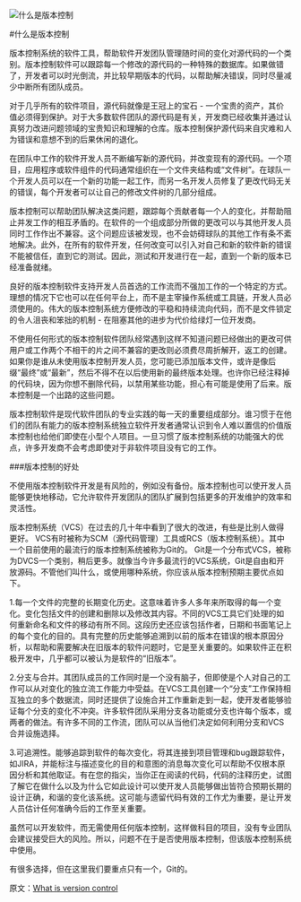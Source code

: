 ![什么是版本控制](https://www.atlassian.com/git/images/tutorials/getting-started/what-is-version-control/hero.svg "什么是版本控制配图")

#什么是版本控制

版本控制系统的软件工具，帮助软件开发团队管理随时间的变化对源代码的一个类别。版本控制软件可以跟踪每一个修改的源代码的一种特殊的数据库。如果做错了，开发者可以时光倒流，并比较早期版本的代码，以帮助解决错误，同时尽量减少中断所有团队成员。

对于几乎所有的软件项目，源代码就像是王冠上的宝石 - 一个宝贵的资产，其价值必须得到保护。对于大多数软件团队的源代码是有关，开发商已经收集并通过认真努力改进问题领域的宝贵知识和理解的仓库。版本控制保护源代码来自灾难和人为错误和意想不到的后果休闲的退化。

在团队中工作的软件开发人员不断编写新的源代码，并改变现有的源代码。一个项目，应用程序或软件组件的代码通常组织在一个文件夹结构或“文件树”。在球队一个开发人员可以在一个新的功能一起工作，而另一名开发人员修复了更改代码无关的错误，每个开发者可以让自己的修改文件树的几部分组成。

版本控制可以帮助团队解决这类问题，跟踪每个贡献者每一个人的变化，并帮助阻止并发工作的相互矛盾的。在软件的一个组成部分所做的更改可以与其他开发人员同时工作作出不兼容。这个问题应该被发现，也不会妨碍球队的其他工作有条不紊地解决。此外，在所有的软件开发，任何改变可以引入对自己和新的软件新的错误不能被信任，直到它的测试。因此，测试和开发进行在一起，直到一个新的版本已经准备就绪。

良好的版本控制软件支持开发人员首选的工作流而不强加工作的一个特定的方式。理想的情况下它也可以在任何平台上，而不是主宰操作系统或工具链，开发人员必须使用的。伟大的版本控制系统方便修改的平稳和持续流向代码，而不是文件锁定的令人沮丧和笨拙的机制 - 在阻塞其他的进步为代价给绿灯一位开发商。

不使用任何形式的版本控制软件团队经常遇到这样不知道问题已经做出的更改可供用户或工作两个不相干的片之间不兼容的更改则必须费尽周折解开，返工的创建。如果你是谁从未使用版本控制开发人员，您可能已添加版本文件，或许是像后缀“最终”或“最新”，然后不得不在以后使用新的最终版本处理。也许你已经注释掉的代码块，因为你想不删除代码，以禁用某些功能，担心有可能是使用了后来。版本控制是一个出路的这些问题。

版本控制软件是现代软件团队的专业实践的每一天的重要组成部分。谁习惯于在他们的团队有能力的版本控制系统独立软件开发者通常认识到令人难以置信的价值版本控制也给他们即使在小型个人项目。一旦习惯了版本控制系统的功能强大的优点，许多开发商不会考虑即使对于非软件项目没有它的工作。

###版本控制的好处

不使用版本控制软件开发是有风险的，例如没有备份。版本控制也可以使开发人员能够更快地移动，它允许软件开发团队的团队扩展到包括更多的开发维护的效率和灵活性。

版本控制系统（VCS）在过去的几十年中看到了很大的改进，有些是比别人做得更好。 VCS有时被称为SCM（源代码管理）工具或RCS（版本控制系统）。其中一个目前使用的最流行的版本控制系统被称为Git的。 Git是一个分布式VCS，被称为DVCS一个类别，稍后更多。就像当今许多最流行的VCS系统，Git是自由和开放源码。不管他们叫什么，或使用哪种系统，你应该从版本控制预期主要优点如下。

1.每一个文件的完整的长期变化历史。这意味着许多人多年来所取得的每一个变化。变化包括文件的创建和删除以及修改其内容。不同的VCS工具它们处理的如何重新命名和文件的移动有所不同。这段历史还应该包括作者，日期和书面笔记上的每个变化的目的。具有完整的历史能够追溯到以前的版本在错误的根本原因分析，以帮助和需要解决在旧版本的软件问题时，它是至关重要的。如果软件正在积极开发中，几乎都可以被认为是软件的“旧版本”。

2.分支与合并。其团队成员的工作同时是一个没有脑子，但即使是个人对自己的工作可以从对变化的独立流工作能力中受益。在VCS工具创建一个“分支”工作保持相互独立的多个数据流，同时还提供了设施合并工作重新走到一起，使开发者能够验证每个分支的变化不冲突。许多软件团队采用分支各功能或分支也许每个版本，或两者的做法。有许多不同的工作流，团队可以从当他们决定如何利用分支和VCS合并设施选择。

3.可追溯性。能够追踪到软件的每次变化，将其连接到项目管理和bug跟踪软件，如JIRA，并能标注与描述变化的目的和意图的消息每次变化可以帮助不仅根本原因分析和其他取证。有在您的指尖，当你正在阅读的代码，代码的注释历史，试图了解它在做什么以及为什么它如此设计可以使开发人员能够做出皆符合预期长期的设计正确，和谐的变化该系统。这可能与遗留代码有效的工作尤为重要，是让开发人员估计任何准确今后的工作至关重要。

虽然可以开发软件，而无需使用任何版本控制，这样做科目的项目，没有专业团队会建议接受巨大的风险。所以，问题不在于是否使用版本控制，但该版本控制系统中使用。

有很多选择，但在这里我们要重点只有一个，Git的。

原文：[What is version control](https://www.atlassian.com/git/tutorials/what-is-version-control/benefits-of-version-control "What is version control")